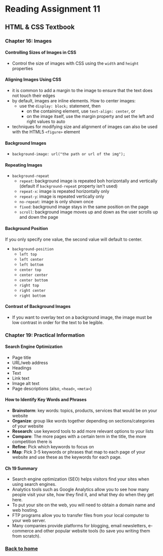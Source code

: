 # Reading Assignment 11

## HTML & CSS Textbook

### Chapter 16: Images

#### Controlling Sizes of Images in CSS

- Control the size of images with CSS using the `width` and `height` properties

#### Aligning Images Using CSS

- it is common to add a margin to the image to ensure that the text does not touch their edges
- by default, images are inline elements. How to center images:
  - use the `display: block;` statement, then
    - on the containing element, use `text-align: center`, or
    - on the image itself, use the margin property and set the left and right values to auto
- techniques for modifying size and alignment of images can also be used with the HTML5 `<figure>` element

#### Background Images

- `background-image: url("the path or url of the img");`

#### Repeating Images

- `background-repeat`
  - `repeat`: background image is repeated boh horizontally and vertically (default if `background-repeat` property isn't used)
  - `repeat-x`: image is repeated horizontally only
  - `repeat-y`: image is repeated vertically only
  - `no-repeat`: image is only shown once
  - `fixed`: background image stays in the same position on the page
  - `scroll`: background image moves up and down as the user scrolls up and down the page

#### Background Position

If you only specify one value, the second value will default to center.

- `background-position`
  - `left top`
  - `left center`
  - `left bottom`
  - `center top`
  - `center center`
  - `center bottom`
  - `right top`
  - `right center`
  - `right bottom`
  
#### Contrast of Background Images

- If you want to overlay text on a background image, the image must be low contrast in order for the text to be legible.

### Chapter 19: Practical Information

#### Search Engine Optimization

- Page title
- URL/web address
- Headings
- Text
- Link text
- Image alt text
- Page descriptions (also, `<head>`, `<meta>`)

#### How to Identify Key Words and Phrases

- **Brainstorm**: key words: topics, products, services that would be on your website
- **Organize**: group like words together depending on sections/categories of your website
- **Research**: use keyword tools to add more relevant options to your lists
- **Compare**: The more pages with a certain term in the title, the more competition there is
- **Refine**: Pick which keywords to focus on
- **Map**: Pick 3-5 keywords or phrases that map to each page of your website and use these as the keywords for each page.

#### Ch 19 Summary

- Search engine optimization (SEO) helps visitors find your sites when using search engines.
- Analytics tools such as Google Analytics allow you to see how many people visit your site, how they find it, and what they do when they get here.
- To put your site on the web, you will need to obtain a domain name and web hosting.
- FTP programs allow you to transfer files from your local computer to your web server.
- Many companies provide platforms for blogging, email newsletters, e-commerce and other popular website tools (to save you writing them from scratch).

### [Back to home](https://dcalhoun286.github.io/reading-notes/)
